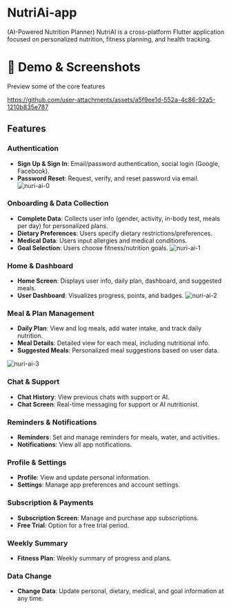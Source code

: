 # NutriAi-app
(AI-Powered Nutrition Planner)
NutriAI is a cross-platform Flutter application focused on personalized nutrition, fitness planning, and health tracking. 
# 🎥 Demo & Screenshots
Preview some of the core features

https://github.com/user-attachments/assets/a5f9ee1d-552a-4c86-92a5-1210b835e787

## Features

### Authentication
- **Sign Up & Sign In**: Email/password authentication, social login (Google, Facebook).
- **Password Reset**: Request, verify, and reset password via email.
![nuri-ai-0](https://github.com/user-attachments/assets/2bf71c49-7821-48fa-b5fd-b32cb0ebd4f1)

### Onboarding & Data Collection
- **Complete Data**: Collects user info (gender, activity, in-body test, meals per day) for personalized plans.
- **Dietary Preferences**: Users specify dietary restrictions/preferences.
- **Medical Data**: Users input allergies and medical conditions.
- **Goal Selection**: Users choose fitness/nutrition goals.
![nuri-ai-1](https://github.com/user-attachments/assets/faf427ba-6ebe-4b5e-b3e1-ce1590d6920f)

### Home & Dashboard
- **Home Screen**: Displays user info, daily plan, dashboard, and suggested meals.
- **User Dashboard**: Visualizes progress, points, and badges.
![nuri-ai-2](https://github.com/user-attachments/assets/1b2ce010-d1d6-41ba-8644-2a3e5829c30c)

### Meal & Plan Management
- **Daily Plan**: View and log meals, add water intake, and track daily nutrition.
- **Meal Details**: Detailed view for each meal, including nutritional info.
- **Suggested Meals**: Personalized meal suggestions based on user data.

![nuri-ai-3](https://github.com/user-attachments/assets/036b8b52-4441-477e-bdbf-2ed30dcccf6b)

### Chat & Support
- **Chat History**: View previous chats with support or AI.
- **Chat Screen**: Real-time messaging for support or AI nutritionist.

### Reminders & Notifications
- **Reminders**: Set and manage reminders for meals, water, and activities.
- **Notifications**: View all app notifications.

### Profile & Settings
- **Profile**: View and update personal information.
- **Settings**: Manage app preferences and account settings.

### Subscription & Payments
- **Subscription Screen**: Manage and purchase app subscriptions.
- **Free Trial**: Option for a free trial period.

### Weekly Summary
- **Fitness Plan**: Weekly summary of progress and plans.

### Data Change
- **Change Data**: Update personal, dietary, medical, and goal information at any time.



